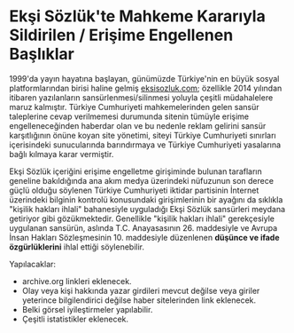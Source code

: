 # Ekşi Sözlük'te Mahkeme Kararıyla Sildirilen / Erişime Engellenen Başlıklar

1999'da yayın hayatına başlayan, günümüzde Türkiye'nin en büyük sosyal platformlarından birisi haline gelmiş [eksisozluk.com](https://eksisozluk.com); özellikle 2014 yılından itibaren yazılanların sansürlenmesi/silinmesi yoluyla çeşitli müdahalelere maruz kalmıştır. Türkiye Cumhuriyeti mahkemelerinden gelen sansür taleplerine cevap verilmemesi durumunda sitenin tümüyle erişime engelleneceğinden haberdar olan ve bu nedenle reklam gelirini sansür karşıtlığının önüne koyan site yönetimi, siteyi Türkiye Cumhuriyeti sınırları içerisindeki sunucularında barındırmaya ve Türkiye Cumhuriyeti yasalarına bağlı kılmaya karar vermiştir.

Ekşi Sözlük içeriğini erişime engelletme girişiminde bulunan tarafların geneline bakıldığında ana akım medya üzerindeki nüfuzunun son derece güçlü olduğu söylenen Türkiye Cumhuriyeti iktidar partisinin İnternet üzerindeki bilginin kontrolü konusundaki girişimlerinin bir ayağını da sıklıkla "kişilik hakları ihlali" bahanesiyle uyguladığı Ekşi Sözlük sansürleri meydana getiriyor gibi gözükmektedir. Genellikle "kişilik hakları ihlali" gerekçesiyle uygulanan sansürün, aslında T.C. Anayasasının 26. maddesiyle ve Avrupa İnsan Hakları Sözleşmesinin 10. maddesiyle düzenlenen **düşünce ve ifade özgürlüklerini** ihlal ettiği söylenebilir.

Yapılacaklar:
* archive.org linkleri eklenecek.
* Olay veya kişi hakkında yazar girdileri mevcut değilse veya giriler yeterince bilgilendirici değilse haber sitelerinden link eklenecek.
* Belki görsel iyileştirmeler yapılabilir.
* Çeşitli istatistikler eklenecek.
